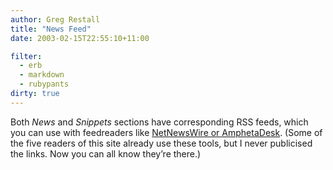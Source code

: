 ```yaml
---
author: Greg Restall
title: "News Feed"
date: 2003-02-15T22:55:10+11:00

filter:
  - erb
  - markdown
  - rubypants
dirty: true
---
```


<p>Both <em>News</em> and <em>Snippets</em> sections have corresponding RSS feeds, which you can use with feedreaders like <a href="http://ranchero.com/software/netnewswire/">NetNewsWire</em> or <a href="http://www.disobey.com/amphetadesk/">AmphetaDesk</a>.  (Some of the five readers of this site already use these tools, but I never publicised the links.  Now you can all know they&rsquo;re there.)</p>
